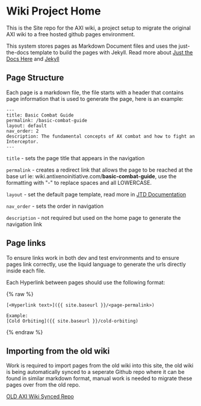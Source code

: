 # Wiki Project Home

This is the Site repo for the AXI wiki, a project setup to migrate the original AXI wiki to a free hosted github pages environment. 

This system stores pages as Markdown Document files and uses the just-the-docs template to build the pages with Jekyll. Read more about [Just the Docs Here](https://just-the-docs.com/) and [Jekyll](https://jekyllrb.com/docs/pages/)

## Page Structure

Each page is a markdown file, the file starts with a header that contains page information that is used to generate the page, here is an example: 

```
---
title: Basic Combat Guide
permalink: /basic-combat-guide
layout: default
nav_order: 2
description: The fundamental concepts of AX combat and how to fight an Interceptor.
---
```

`title` - sets the page title that appears in the navigation

`permalink` - creates a redirect link that allows the page to be reached at the base url ie: wiki.antixenoinitiative.com/**basic-combat-guide**, use the formatting with "-" to replace spaces and all LOWERCASE.

`layout` - set the default page template, read more in [JTD Documentation](https://just-the-docs.com/)

`nav_order` - sets the order in navigation

`description` - not required but used on the home page to generate the navigation link

## Page links
To ensure links work in both dev and test environments and to ensure pages link correctly, use the liquid language to generate the urls directly inside each file.

Each Hyperlink between pages should use the following format: 

{% raw %}
```
[<Hyperlink text>]({{ site.baseurl }}/<page-permalink>)

Example: 
[Cold Orbiting]({{ site.baseurl }}/cold-orbiting)
```
{% endraw %}



## Importing from the old wiki

Work is required to import pages from the old wiki into this site, the old wiki is being automatically synced to a seperate Github repo where it can be found in similar markdown format, manual work is needed to migrate these pages over from the old repo.

[OLD AXI Wiki Synced Repo](https://github.com/antixenoinitiative/axiwiki)
